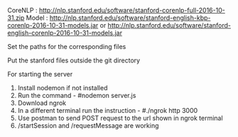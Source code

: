 CoreNLP : 
http://nlp.stanford.edu/software/stanford-corenlp-full-2016-10-31.zip
Model : 
http://nlp.stanford.edu/software/stanford-english-kbp-corenlp-2016-10-31-models.jar 
or 
http://nlp.stanford.edu/software/stanford-english-corenlp-2016-10-31-models.jar 

Set the paths for the corresponding files

Put the stanford files outside the git directory


For starting the server

1. Install nodemon if not installed 
2. Run the command  - \#nodemon server.js
3. Download ngrok
4. In a different terminal run the instruction - \#./ngrok http 3000
5. Use postman to send POST request to the url shown in ngrok terminal
6. /startSession and /requestMessage  are working
